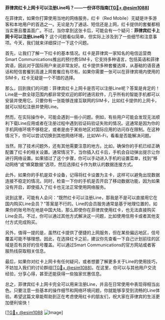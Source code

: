 **菲律宾红卡上网卡可以注册Line吗？——一份详尽指南[[TG💪+ @esim1088](https://t.me/s/esim1088)]**

在菲律宾，如果你打算使用当地的网络服务，红卡（Red Mobile）无疑是许多游客和本地用户的首选之一。无论是为了通话、短信还是上网，红卡提供的套餐都相当实惠且覆盖面广。不过，当你拿到这张卡后，可能会有一个疑问：**菲律宾红卡上网卡可以注册Line吗？** 这个问题看似简单，但实际上涉及到了一些细节和注意事项。今天，我们就来详细探讨一下这个问题。

首先，让我们了解一下红卡的基本情况。红卡是菲律宾一家知名的电信运营商Smart Communications推出的预付费SIM卡，它支持多种语言，包括英语和菲律宾语，因此对于国际用户来说非常友好。红卡提供多种套餐选择，从基础的语音通话和短信套餐到高速上网套餐应有尽有。如果你需要一张可以在菲律宾境内使用的SIM卡，红卡无疑是一个不错的选择。

那么，回到我们的问题：菲律宾红卡上网卡是否可以注册Line呢？答案是肯定的！Line是一款全球范围内都非常受欢迎的即时通讯软件，几乎所有的智能手机都可以安装并使用它。只要你有一张能够连接互联网的SIM卡，比如红卡提供的上网卡，就可以轻松注册并使用Line。

然而，在实际操作中，可能会遇到一些小问题。例如，有些用户可能会发现无法顺利下载Line应用或者在注册过程中遇到验证码验证失败的情况。这通常是因为你的手机网络环境不够稳定，或者是由于某些地区对国际应用的访问存在限制。在这种情况下，你可以尝试切换到其他网络环境，比如Wi-Fi，看看是否能解决问题。

当然，除了技术问题外，还有其他需要注意的地方。比如，确保你的手机已经正确配置了红卡的相关设置。通常情况下，当你插入红卡后，手机会自动弹出提示让你进行网络设置。如果错过了这个步骤，你可以手动进入手机的设置菜单，找到“移动网络”或“蜂窝数据”选项，然后选择红卡作为默认的数据连接方式。

此外，如果你的手机是双卡设备，记得将红卡设置为主卡，这样可以避免出现数据连接不稳定的情况。同时，检查一下你的手机是否开启了移动数据功能，因为如果没有开启，即使插入了红卡也无法正常使用网络服务。

说到这里，可能有人会问：“既然红卡可以注册Line，那我是不是可以直接用它在国内购买Line会员？”答案是不行的。Line的会员服务通常是基于地理位置的，如果你的账号所在地是中国大陆，那么即使你在菲律宾使用红卡，也无法直接购买Line会员。不过，你可以通过其他方式解决这一问题，比如使用信用卡或者其他支付方式完成购买。

另外，值得一提的是，虽然红卡提供了便捷的上网服务，但在某些偏远地区，信号覆盖可能不够理想。因此，在选择红卡之前，建议你先查看一下自己计划前往的区域是否有良好的信号覆盖。可以通过Smart Communications的官方网站或者客服热线获取相关信息。

最后，如果你对红卡上网卡有任何疑问，或者想要了解更多关于Line的使用技巧，不妨加入我们的讨论群组[[TG💪+ @esim1088](https://t.me/s/esim1088)]。在这里，你可以与其他用户交流经验，分享心得，甚至还能获得一些独家优惠信息。

总之，菲律宾红卡上网卡完全可以用来注册Line，并且在日常使用中表现得相当出色。只要注意一些基本的操作细节和网络环境问题，你就能够享受到流畅的Line体验。希望这篇文章能帮助到正在考虑使用红卡的朋友们，祝大家在菲律宾的生活更加便利愉快！

[[TG💪+ @esim1088](https://t.me/s/esim1088) ![Image](https://i.postimg.cc/4NQfJmqS/Snipaste-2025-05-13-00-14-12.png)]